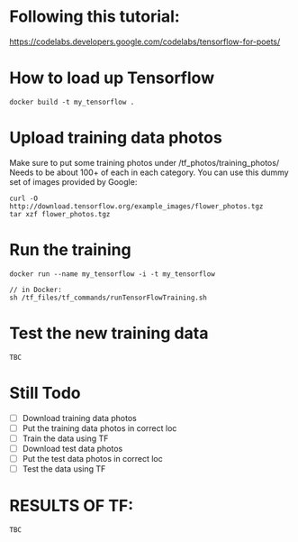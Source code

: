 # Following this tutorial:

https://codelabs.developers.google.com/codelabs/tensorflow-for-poets/

# How to load up Tensorflow

```
docker build -t my_tensorflow .
```

# Upload training data photos

Make sure to put some training photos under /tf_photos/training_photos/ Needs to be about 100+ of each in each category. You can use this dummy set of images provided by Google:

```
curl -O http://download.tensorflow.org/example_images/flower_photos.tgz
tar xzf flower_photos.tgz
```

# Run the training
```
docker run --name my_tensorflow -i -t my_tensorflow

// in Docker:
sh /tf_files/tf_commands/runTensorFlowTraining.sh
```

# Test the new training data 
```
TBC
```

# Still Todo

- [ ] Download training data photos
- [ ] Put the training data photos in correct loc
- [ ] Train the data using TF
- [ ] Download test data photos
- [ ] Put the test data photos in correct loc
- [ ] Test the data using TF

# RESULTS OF TF:

```
TBC
```